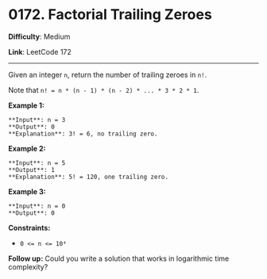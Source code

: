 # 0172. Factorial Trailing Zeroes

**Difficulty**: Medium

**Link**: LeetCode 172

---

Given an integer `n`, return the number of trailing zeroes in `n!`.

Note that `n! = n * (n - 1) * (n - 2) * ... * 3 * 2 * 1`.

**Example 1:**

    **Input**: n = 3
    **Output**: 0
    **Explanation**: 3! = 6, no trailing zero.

**Example 2:**

    **Input**: n = 5
    **Output**: 1
    **Explanation**: 5! = 120, one trailing zero.

**Example 3:**

    **Input**: n = 0
    **Output**: 0

**Constraints:**

- `0 <= n <= 10⁴`

**Follow up:** Could you write a solution that works in logarithmic time complexity?
